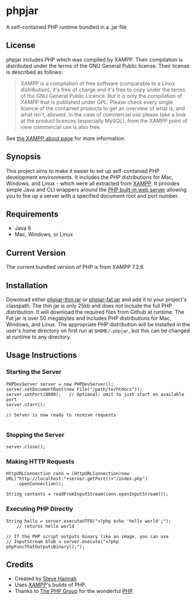 # phpjar

A self-contained PHP runtime bundled in a .jar file

## License

phpjar includes PHP which was compiled by XAMPP.  Their compilation is distributed under the terms of the GNU General Public license.  Their license is described as follows:

> XAMPP is a compilation of free software (comparable to a Linux distribution), it's free of charge and it's free to copy under the terms of the GNU General Public Licence. But it is only the compilation of XAMPP that is published under GPL. Please check every single licence of the contained products to get an overview of what is, and what isn't, allowed. In the case of commercial use please take a look at the product licences (especially MySQL), from the XAMPP point of view commercial use is also free.

See [the XAMPP about page](https://www.apachefriends.org/about.html) for more information.

## Synopsis

This project aims to make it easier to set up self-contained PHP development environments. It includes the PHP distributions for Mac, Windows, and Linux - which were all extracted
from [XAMPP](https://www.apachefriends.org/index.html).  It provides simple Java and CLI wrappers around the [PHP built-in web server](http://php.net/manual/en/features.commandline.webserver.php) allowing you to fire up a server with a specified document root and port number.  

## Requirements

* Java 8
* Mac, Windows, or Linux

## Current Version

The current bundled version of PHP is from XAMPP 7.2.6

## Installation

Download either [phpjar-thin.jar](bin/phpjar-thin.jar) or [phpjar-fat.jar](bin/phpjar-fat.jar) and add it to your project's classpath.  The thin jar is only 25kb and does not include the full PHP distribution.  It will download the required files from Github at runtime.  The Fat jar is over 50 megabytes and includes PHP distributions for Mac, Windows, and Linux.  The appropriate PHP distribution will be installed in the user's home directory on first run at `$HOME/.phpjar`, but this can be changed at runtime to any directory.


## Usage Instructions


### Starting the Server 

~~~~
PHPDevServer server = new PHPDevServer();
server.setDocumentRoot(new File("/path/to/htdocs"));
server.setPort(8080);	// Optional: omit to just start on available port
server.start();
	
// Server is now ready to receive requests
	
~~~~

### Stopping the Server

~~~~
server.close();
~~~~

### Making HTTP Requests

~~~~
HttpURLConnection conn = (HttpURLConnection)new URL("http://localhost:"+server.getPort()+"/index.php")
	.openConnection();

String contents = readFromInputStream(conn.openInputStream());
~~~~

### Executing PHP Directly

~~~~
String hello = server.executeUTF8("<?php echo 'hello world';");
	// returns hello world

// If the PHP script outputs binary like an image, you can use
// InputStream blob = server.execute("<?php phpFuncThatOutputsBinary();");

~~~~

## Credits

* Created by [Steve Hannah](http://www.sjhannah.com)
* Uses [XAMPP](https://www.apachefriends.org/index.html)'s builds of PHP.
* Thanks to [The PHP Group](http://php.net/copyright.php) for the wonderful [PHP](http://www.php.net).
	



	
	